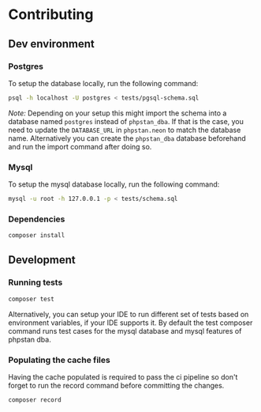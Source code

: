 # Contributing

## Dev environment
### Postgres

To setup the database locally, run the following command:

```bash
psql -h localhost -U postgres < tests/pgsql-schema.sql
```

*Note:* 
Depending on your setup this might import the schema into a database named `postgres` instead of `phpstan_dba`.
If that is the case, you need to update the `DATABASE_URL` in `phpstan.neon` to match the database name.
Alternatively you can create the `phpstan_dba` database beforehand and run the import command after doing so.

### Mysql

To setup the mysql database locally, run the following command:

```bash
mysql -u root -h 127.0.0.1 -p < tests/schema.sql
```

### Dependencies

```bash
composer install
```

## Development

### Running tests

```bash
composer test
```

Alternatively, you can setup your IDE to run different set of tests based on environment variables, if your IDE supports it.
By default the test composer command runs test cases for the mysql database and mysql features of phpstan dba.

### Populating the cache files

Having the cache populated is required to pass the ci pipeline so don't forget to run the record command before committing the changes.

```bash
composer record
```

